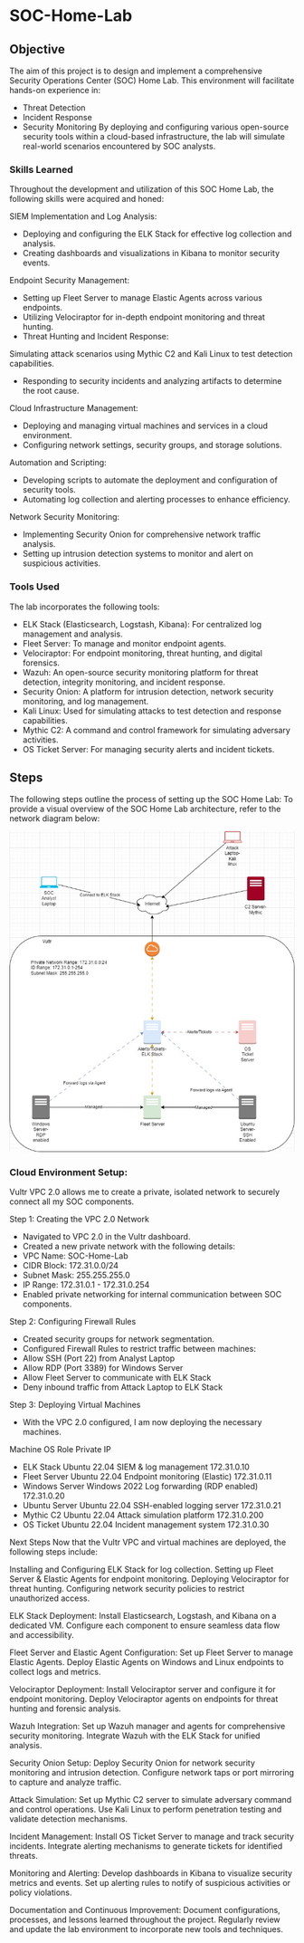 # SOC-Home-Lab

## Objective
The aim of this project is to design and implement a comprehensive Security Operations Center (SOC) Home Lab. This environment will facilitate hands-on experience in:
- Threat Detection
- Incident Response
- Security Monitoring
By deploying and configuring various open-source security tools within a cloud-based infrastructure, the lab will simulate real-world scenarios encountered by SOC analysts.

### Skills Learned
Throughout the development and utilization of this SOC Home Lab, the following skills were acquired and honed:

 SIEM Implementation and Log Analysis:
  -  Deploying and configuring the ELK Stack for effective log collection and analysis.
  - Creating dashboards and visualizations in Kibana to monitor security events.

Endpoint Security Management:
  - Setting up Fleet Server to manage Elastic Agents across various endpoints.
  - Utilizing Velociraptor for in-depth endpoint monitoring and threat hunting.
  - Threat Hunting and Incident Response:

Simulating attack scenarios using Mythic C2 and Kali Linux to test detection capabilities.
  - Responding to security incidents and analyzing artifacts to determine the root cause.

Cloud Infrastructure Management:
  - Deploying and managing virtual machines and services in a cloud environment.
  - Configuring network settings, security groups, and storage solutions.

Automation and Scripting:
  - Developing scripts to automate the deployment and configuration of security tools.
  - Automating log collection and alerting processes to enhance efficiency.

Network Security Monitoring:
  - Implementing Security Onion for comprehensive network traffic analysis.
  - Setting up intrusion detection systems to monitor and alert on suspicious activities.

### Tools Used
The lab incorporates the following tools:
- ELK Stack (Elasticsearch, Logstash, Kibana): For centralized log management and analysis.
- Fleet Server: To manage and monitor endpoint agents.
- Velociraptor: For endpoint monitoring, threat hunting, and digital forensics.
- Wazuh: An open-source security monitoring platform for threat detection, integrity monitoring, and incident response.
- Security Onion: A platform for intrusion detection, network security monitoring, and log management.
- Kali Linux: Used for simulating attacks to test detection and response capabilities.
- Mythic C2: A command and control framework for simulating adversary activities.
- OS Ticket Server: For managing security alerts and incident tickets.

## Steps
The following steps outline the process of setting up the SOC Home Lab:
To provide a visual overview of the SOC Home Lab architecture, refer to the network diagram below:

![Network Diagram](https://github.com/kdcervantes/SOC-Home-Lab/blob/main/SOC%20Network%20Diagram.jpg)

### Cloud Environment Setup:
Vultr VPC 2.0 allows me to create a private, isolated network to securely connect all my SOC components.

Step 1: Creating the VPC 2.0 Network
 - Navigated to VPC 2.0 in the Vultr dashboard.
 - Created a new private network with the following details:
 - VPC Name: SOC-Home-Lab
 - CIDR Block: 172.31.0.0/24
 - Subnet Mask: 255.255.255.0
 - IP Range: 172.31.0.1 - 172.31.0.254
 - Enabled private networking for internal communication between SOC components.

Step 2: Configuring Firewall Rules
 - Created security groups for network segmentation.
 - Configured Firewall Rules to restrict traffic between machines:
 - Allow SSH (Port 22) from Analyst Laptop
 - Allow RDP (Port 3389) for Windows Server
 - Allow Fleet Server to communicate with ELK Stack
 - Deny inbound traffic from Attack Laptop to ELK Stack

Step 3: Deploying Virtual Machines
 - With the VPC 2.0 configured, I am now deploying the necessary machines.

Machine	OS	Role	Private IP
 - ELK Stack	Ubuntu 22.04	SIEM & log management	172.31.0.10
 - Fleet Server	Ubuntu 22.04	Endpoint monitoring (Elastic)	172.31.0.11
 - Windows Server	Windows 2022	Log forwarding (RDP enabled)	172.31.0.20
 - Ubuntu Server	Ubuntu 22.04	SSH-enabled logging server	172.31.0.21
 - Mythic C2	Ubuntu 22.04	Attack simulation platform	172.31.0.200
 - OS Ticket	Ubuntu 22.04	Incident management system	172.31.0.30

Next Steps
Now that the Vultr VPC and virtual machines are deployed, the following steps include:

Installing and Configuring ELK Stack for log collection.
Setting up Fleet Server & Elastic Agents for endpoint monitoring.
Deploying Velociraptor for threat hunting.
Configuring network security policies to restrict unauthorized access.

ELK Stack Deployment:
Install Elasticsearch, Logstash, and Kibana on a dedicated VM.
Configure each component to ensure seamless data flow and accessibility.

Fleet Server and Elastic Agent Configuration:
Set up Fleet Server to manage Elastic Agents.
Deploy Elastic Agents on Windows and Linux endpoints to collect logs and metrics.

Velociraptor Deployment:
Install Velociraptor server and configure it for endpoint monitoring.
Deploy Velociraptor agents on endpoints for threat hunting and forensic analysis.

Wazuh Integration:
Set up Wazuh manager and agents for comprehensive security monitoring.
Integrate Wazuh with the ELK Stack for unified analysis.

Security Onion Setup:
Deploy Security Onion for network security monitoring and intrusion detection.
Configure network taps or port mirroring to capture and analyze traffic.

Attack Simulation:
Set up Mythic C2 server to simulate adversary command and control operations.
Use Kali Linux to perform penetration testing and validate detection mechanisms.

Incident Management:
Install OS Ticket Server to manage and track security incidents.
Integrate alerting mechanisms to generate tickets for identified threats.

Monitoring and Alerting:
Develop dashboards in Kibana to visualize security metrics and events.
Set up alerting rules to notify of suspicious activities or policy violations.

Documentation and Continuous Improvement:
Document configurations, processes, and lessons learned throughout the project.
Regularly review and update the lab environment to incorporate new tools and techniques.
